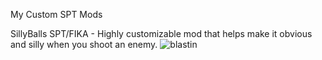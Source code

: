 My Custom SPT Mods

SillyBalls SPT/FIKA - Highly customizable mod that helps make it obvious and silly when you shoot an enemy.
![blastin](https://github.com/ToastyNoodles/SPTMods/assets/123197456/1df3cfdb-80af-4fa8-b4df-1cfadcf9296f)
